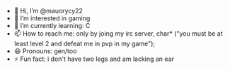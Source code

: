 - 👋 Hi, I’m @mauorycy22
- 👀 I’m interested in gaming 
- 🌱 I’m currently learning: C 
- 📫 How to reach me: only by joing my irc server, char* ("you must be at least level 2 and defeat me in pvp in my game");
- 😄 Pronouns: gen/too
- ⚡ Fun fact: i don't have two legs and am lacking an ear 

<!---
mauorycy22/mauorycy22 is a ✨ special ✨ repository because its `README.md` (this file) appears on your GitHub profile.
You can click the Preview link to take a look at your changes.
--->
